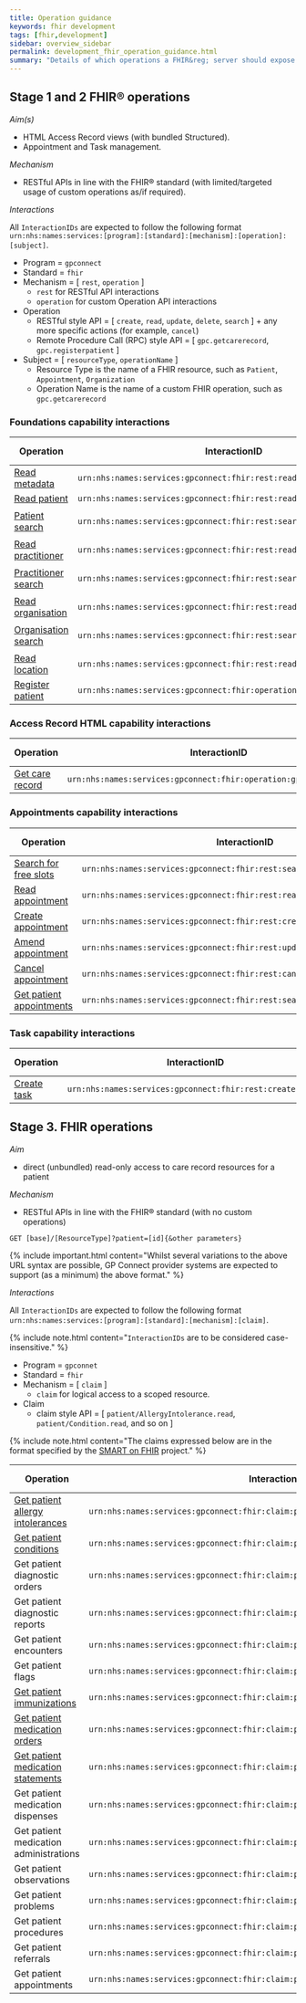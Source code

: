 ```yaml
---
title: Operation guidance
keywords: fhir development
tags: [fhir,development]
sidebar: overview_sidebar
permalink: development_fhir_operation_guidance.html
summary: "Details of which operations a FHIR&reg; server should expose to be a fully compliant GP Connect solution"
---
```


## Stage 1 and 2 FHIR&reg; operations ##

*Aim(s)*

- HTML Access Record views (with bundled Structured).
- Appointment and Task management.

*Mechanism*

- RESTful APIs in line with the FHIR&reg; standard (with limited/targeted usage of custom operations as/if required).

*Interactions*

All `InteractionIDs` are expected to follow the following format `urn:nhs:names:services:[program]:[standard]:[mechanism]:[operation]:[subject]`.

- Program = `gpconnect`
- Standard = `fhir`
- Mechanism = [ `rest`, `operation` ]
	- `rest` for RESTful API interactions
	- `operation` for custom Operation API interactions
- Operation
	- RESTful style API = [ `create`, `read`, `update`, `delete`, `search` ] + any more specific actions (for example, `cancel`)
	- Remote Procedure Call (RPC) style API = [ `gpc.getcarerecord`, `gpc.registerpatient` ]
- Subject = [ `resourceType`, `operationName` ]
	- Resource Type is the name of a FHIR resource, such as `Patient`, `Appointment`, `Organization`
	- Operation Name is the name of a custom FHIR operation, such as `gpc.getcarerecord`

### Foundations capability interactions ###

| Operation                 | InteractionID             | HTTP verb | Example URL pattern |
|---------------------------|---------------------------| ----------|---------------------|
| [Read metadata](foundations_use_case_get_the_fhir_capability_statement.html) | `urn:nhs:names:services:gpconnect:fhir:rest:read:metadata` | `GET`  | `[base]/metadata` |
| [Read patient](foundations_use_case_read_a_patient.html) | `urn:nhs:names:services:gpconnect:fhir:rest:read:patient` | `GET`  | `[base]/Patient/[id]` |
| [Patient search](foundations_use_case_find_a_patient.html) | `urn:nhs:names:services:gpconnect:fhir:rest:search:patient` | `GET`  | <code>[base]/Patient?identifier=https://fhir.nhs.uk/Id/nhs-number&#124;[nhsNumber]</code> |
| [Read practitioner](foundations_use_case_read_a_practitioner.html) | `urn:nhs:names:services:gpconnect:fhir:rest:read:practitioner` | `GET`  | `[base]/Practitioner/[id]` |
| [Practitioner search](foundations_use_case_find_a_practitioner.html) | `urn:nhs:names:services:gpconnect:fhir:rest:search:practitioner` | `GET`  | <code>[base]/Practitioner?identifier=https://fhir.nhs.uk/Id/sds-user-id&#124;[sdsUserID]</code> |
| [Read organisation](foundations_use_case_read_an_organisation.html) | `urn:nhs:names:services:gpconnect:fhir:rest:read:organization` | `GET`  | `[base]/Organization/[id]` |
| [Organisation search](foundations_use_case_find_an_organisation.html) | `urn:nhs:names:services:gpconnect:fhir:rest:search:organization` | `GET`  | <code>[base]/Organization?identifier=https://fhir.nhs.uk/Id/ods-organization-code&#124;[odsCode]</code> |
| [Read location](foundations_use_case_read_a_location.html) | `urn:nhs:names:services:gpconnect:fhir:rest:read:location` | `GET`  | `[base]/Location/[id]` |
| [Register patient](foundations_use_case_register_a_patient.html)          | `urn:nhs:names:services:gpconnect:fhir:operation:gpc.registerpatient` | `POST`  | `[base]/Patient/$gpc.registerpatient` |


### Access Record HTML capability interactions ###

| Operation                 | InteractionID             | HTTP verb | Example URL pattern |
|---------------------------|---------------------------| ----------|---------------------|
| [Get care record](accessrecord_use_case_retrieve_a_care_record_section.html) | `urn:nhs:names:services:gpconnect:fhir:operation:gpc.getcarerecord` | `POST` | `[base]/Patient/$gpc.getcarerecord` |


### Appointments capability interactions ###

| Operation                 | InteractionID             | HTTP verb | Example URL pattern |
|---------------------------|---------------------------| ----------|---------------------|
| [Search for free slots](appointments_use_case_search_for_free_slots.html) | `urn:nhs:names:services:gpconnect:fhir:rest:search:slot` | `POST` | `[base]/Slot` |
| [Read appointment](appointments_use_case_read_an_appointment.html)          | `urn:nhs:names:services:gpconnect:fhir:rest:read:appointment` | `GET`  | `[base]/Appointment/[id]` |
| [Create appointment](appointments_use_case_book_an_appointment.html)        | `urn:nhs:names:services:gpconnect:fhir:rest:create:appointment` | `POST` | `[base]/Appointment` |
| [Amend appointment](appointments_use_case_amend_an_appointment.html)         | `urn:nhs:names:services:gpconnect:fhir:rest:update:appointment` | `PUT`  | `[base]/Appointment/[id]` |
| [Cancel appointment](appointments_use_case_cancel_an_appointment.html)        | `urn:nhs:names:services:gpconnect:fhir:rest:cancel:appointment` | `PUT`  | `[base]/Appointment/[id]` |
| [Get patient appointments](appointments_use_case_retrieve_a_patients_appointments.html)  | `urn:nhs:names:services:gpconnect:fhir:rest:search:patient_appointments` | `GET`  | `[base]/Patient/[id]/Appointment` |


### Task capability interactions ###

| Operation                 | InteractionID             | HTTP verb | Example URL pattern |
|---------------------------|---------------------------| ----------|---------------------|
| [Create task](tasks_use_case_send_a_task.html) | `urn:nhs:names:services:gpconnect:fhir:rest:create:order` | `POST` | `[base]/Order/` |


## Stage 3. FHIR operations ##

*Aim*

- direct (unbundled) read-only access to care record resources for a patient

*Mechanism*

- RESTful APIs in line with the FHIR&reg; standard (with no custom operations)

```GET [base]/[ResourceType]?patient=[id]{&other parameters}```


{% include important.html content="Whilst several variations to the above URL syntax are possible, GP Connect provider systems are expected to support (as a minimum) the above format." %}

*Interactions*

All `InteractionIDs` are expected to follow the following format `urn:nhs:names:services:[program]:[standard]:[mechanism]:[claim]`.

{% include note.html content="`InteractionIDs` are to be considered case-insensitive." %}

- Program = `gpconnet`
- Standard = `fhir`
- Mechanism = [ `claim` ]
	- `claim` for logical access to a scoped resource.
- Claim
	- claim style API = [ `patient/AllergyIntolerance.read`, `patient/Condition.read`, and so on ]

{% include note.html content="The claims expressed below are in the format specified by the [SMART on FHIR](http://docs.smarthealthit.org/authorization/scopes-and-launch-context/) project." %}

| Operation                       | InteractionID             | Http verb | Example URL pattern |
|---------------------------------|---------------------------| ----------|---------------------|
| [Get patient allergy intolerances](accessrecord_rest_structured_data_allergyintolerance.html) | `urn:nhs:names:services:gpconnect:fhir:claim:patient/AllergyIntolerance.read` | `GET`  | `[base]/AllergyIntolerance?patient=[id]` |
| [Get patient conditions](accessrecord_rest_structured_data_condition.html) | `urn:nhs:names:services:gpconnect:fhir:claim:patient/Condition.read` | `GET`  | `[base]/Condition?patient=[id]` |
| Get patient diagnostic orders | `urn:nhs:names:services:gpconnect:fhir:claim:patient/DiagnosticOrder.read` | `GET`  | `[base]/DiagnosticOrder?patient=[id]` |
| Get patient diagnostic reports | `urn:nhs:names:services:gpconnect:fhir:claim:patient/DiagnosticReport.read` | `GET`  | `[base]/DiagnosticReport?patient=[id]` |
| Get patient encounters | `urn:nhs:names:services:gpconnect:fhir:claim:patient/Encounter.read` | `GET`  | `[base]/Encounter?patient=[id]` |
| Get patient flags | `urn:nhs:names:services:gpconnect:fhir:claim:patient/Flag.read` | `GET`  | `[base]/Flag?patient=[id]` |
| [Get patient immunizations](accessrecord_rest_structured_data_immunization.html) | `urn:nhs:names:services:gpconnect:fhir:claim:patient/Immunization.read` | `GET`  | `[base]/Immunization?patient=[id]` |
| [Get patient medication orders](accessrecord_rest_structured_data_medicationorder.html) | `urn:nhs:names:services:gpconnect:fhir:claim:patient/MedicationOrder.read` | `GET`  | `[base]/MedicationOrder?patient=[id]` |
| [Get patient medication statements](accessrecord_rest_structured_data_medicationstatement.html) | `urn:nhs:names:services:gpconnect:fhir:claim:patient/MedicationStatement.read` | `GET`  | `[base]/MedicationStatement?patient=[id]` |
| Get patient medication dispenses | `urn:nhs:names:services:gpconnect:fhir:claim:patient/MedicationDispense.read` | `GET`  | `[base]/MedicationDispense?patient=[id]` |
| Get patient medication administrations | `urn:nhs:names:services:gpconnect:fhir:claim:patient/MedicationAdministration.read` | `GET`  | `[base]/MedicationAdministration?patient=[id]` |
| Get patient observations | `urn:nhs:names:services:gpconnect:fhir:claim:patient/Observation.read` | `GET`  | `[base]/Observation?patient=[id]` |
| Get patient problems | `urn:nhs:names:services:gpconnect:fhir:claim:patient/Problem.read` | `GET`  | `[base]/Problem?patient=[id]` |
| Get patient procedures | `urn:nhs:names:services:gpconnect:fhir:claim:patient/Procedure.read` | `GET`  | `[base]/Procedure?patient=[id]` |
| Get patient referrals | `urn:nhs:names:services:gpconnect:fhir:claim:patient/Referral.read` | `GET`  | `[base]/Referral?patient=[id]` |
| Get patient appointments | `urn:nhs:names:services:gpconnect:fhir:claim:patient/Appointment.read` | `GET`  | `[base]/Appointment?patient=[id]` |

